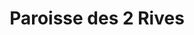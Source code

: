 ---
title: Paroisse des 2 Rives
name: Deux Rives
site: https://2rives.erev.ch/
territoire:
    - Évionnaz
    - Lavey-Morcles
    - Saint-Maurice-Mex
    - Vérossaz
NPA:
    - 1890
    - 1891
    - 1892
    - 1902
meta:
    - Chavanne
    - Épinassey
    - La Balmaz
    - La Doey
    - La Rasse
    - Lavey-les-Bains
    - Lavey-Village
    - Les Bassays
    - Les Haussays
    - Les Planeys
    - Mex
    - Morcles
    - Vésenaud
---